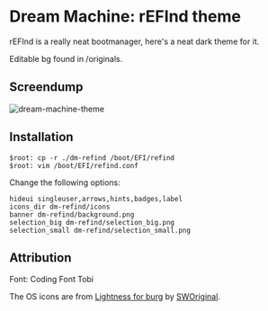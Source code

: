 Dream Machine: rEFInd theme
==============================
rEFInd is a really neat bootmanager, here's a neat dark theme for it.

Editable bg found in /originals.

Screendump
----
![dream-machine-theme](https://raw.githubusercontent.com/Lindstream/dm-refind-theme/master/screenshot.jpg)

Installation
----
```
$root: cp -r ./dm-refind /boot/EFI/refind
$root: vim /boot/EFI/refind.conf
``` 

Change the following options:
```
hideui singleuser,arrows,hints,badges,label
icons_dir dm-refind/icons
banner dm-refind/background.png
selection_big dm-refind/selection_big.png
selection_small dm-refind/selection_small.png

```

Attribution
----

Font: Coding Font Tobi

The OS icons are from [Lightness for burg][icons] by [SWOriginal][icon-author].

[icons]: http://sworiginal.deviantart.com/art/Lightness-for-burg-181461810
[icon-author]: http://sworiginal.deviantart.com/